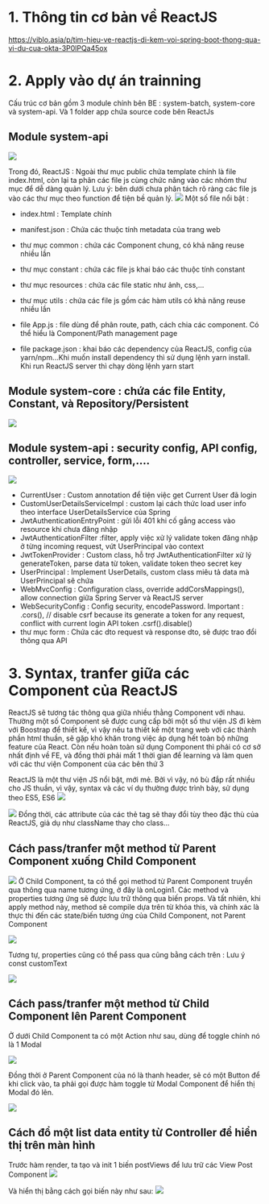 # 1. Thông tin cơ bản về ReactJS
https://viblo.asia/p/tim-hieu-ve-reactjs-di-kem-voi-spring-boot-thong-qua-vi-du-cua-okta-3P0lPQa45ox
# 2. Apply vào dự án trainning
Cấu trúc cơ bản gồm 3 module chính bên BE : system-batch, system-core và system-api. Và 1 folder app chứa source code bên ReactJs

## Module system-api

![](https://images.viblo.asia/4e7469f6-d8e7-4631-9d53-4f5c59983231.png)

Trong đó, ReactJS : Ngoài thư mục public chứa template chính là file index.html, còn lại ta phân các file js cùng chức năng vào các nhóm thư mục để dễ dàng quản lý. Lưu ý: bên dưới chưa phân tách rõ ràng các file js vào các thư mục theo function để tiện bề quản lý.
![](https://images.viblo.asia/0018213f-4f75-4fa2-a147-9f7fdc426de8.png)
Một số file nổi bật :
- index.html : Template chính
- manifest.json : Chứa các thuộc tính metadata của trang web
- thư mục common : chứa các Component chung, có khả năng reuse nhiều lần
- thư mục constant : chứa các file js khai báo các thuộc tính constant
- thư mục resources : chứa các file static như ảnh, css,...
- thư mục utils : chứa các file js gồm các hàm utils có khả năng reuse nhiều lần

- file App.js : file dùng để phân route, path, cách chia các component. Có thể hiểu là Component/Path management page
- file package.json : khai báo các dependency của ReactJS, config của yarn/npm...Khi muốn install dependency thì sử dụng lệnh yarn install. Khi run ReactJS server thì chạy dòng lệnh yarn start

## Module system-core : chứa các file Entity, Constant, và Repository/Persistent

![](https://images.viblo.asia/ba1336bf-a853-4fb7-a327-789155472291.png)

## Module system-api : security config, API config, controller, service, form,….

![](https://images.viblo.asia/320dbfe4-f3ab-467c-9d4e-cadbbf2004db.png)
- CurrentUser : Custom annotation để tiện việc get Current User đã login
- CustomUserDetailsServiceImpl : custom lại cách thức load user info theo interface UserDetailsService của Spring
- JwtAuthenticationEntryPoint : gửi lỗi 401 khi cố gắng access vào resource khi chưa đăng nhập
- JwtAuthenticationFilter :filter, apply việc xử lý validate token đăng nhập ở từng incoming request, vứt UserPrincipal vào context
- JwtTokenProvider : Custom class, hỗ trợ JwtAuthenticationFilter xử lý generateToken, parse data từ token, validate token theo secret key
- UserPrincipal : Implement UserDetails, custom class miêu tả data mà UserPrincipal sẽ chứa
- WebMvcConfig : Configuration class, override addCorsMappings(), allow connection giữa Spring Server và ReactJS server
- WebSecurityConfig : Config security, encodePassword. Important : .cors(),  // disable csrf because its generate a token for any request, conflict with current login API token
            .csrf().disable()
- thư mục form : Chứa các dto request và response dto, sẽ được trao đổi thông qua API

# 3. Syntax, tranfer giữa các Component của ReactJS
ReactJS sẽ tương tác thông qua giữa nhiều thằng Component với nhau. Thường một số Component sẽ được cung cấp bởi một số thư viện JS đi kèm với Boostrap để thiết kế, vì vậy nếu ta thiết kế một 
trang web với các thành phần html thuần, sẽ gặp khó khăn trong việc áp dụng hết toàn bộ những feature của React. Còn nếu hoàn toàn sử dụng Component thì phải có cơ sở nhất định về FE, và đồng thời phải mất 1 thời gian để learning và làm quen với các thư viện Component của các bên thứ 3

ReactJS là một thư viện JS nổi bật, mới mẻ. Bởi vì vậy, nó bù đắp rất nhiều cho JS thuần, vì vậy, syntax và các ví dụ thường được trình bày, sử dụng theo ES5, ES6
![](https://images.viblo.asia/d2afc3fd-8692-4f43-a968-3aac18e6a79d.png)

![](https://images.viblo.asia/8c295280-163a-4d87-8008-783a30f91ed7.png)
Đồng thời, các attribute của các thẻ tag sẽ thay đổi tùy theo đặc thù của ReactJS, giả dụ như className thay cho class...

## Cách pass/tranfer một method từ Parent Component xuống Child Component
![](https://images.viblo.asia/4f02813f-e7d5-4a98-a043-b8f0ccc5d6ae.png)
Ở Child Component, ta có thể gọi method từ Parent Component truyền qua thông qua name tương ứng, ở đây là onLogin1. Các method và properties tương ứng sẽ được lưu trữ thông qua biến props.
Và tất nhiên, khi apply method này, method sẽ compile dựa trên từ khóa this, và chính xác là thực thi đến các state/biến tương ứng của Child Component, not Parent Component

![](https://images.viblo.asia/75c7d72e-295b-47b8-8098-24d47ea1c535.png)

Tương tự, properties cũng có thể pass qua cũng bằng cách trên : Lưu ý const customText

![](https://images.viblo.asia/b1605356-05ee-44bf-acf5-a144e1186b65.png)

## Cách pass/tranfer một method từ Child Component lên Parent Component

Ở dưới Child Component ta có một Action như sau, dùng để toggle chính nó là 1 Modal

![](https://images.viblo.asia/a1b72a47-8fef-4637-a382-62c09189ee92.png)

Đồng thời ở Parent Component của nó là thanh header, sẽ có một Button để khi click vào, ta phải gọi được hàm toggle từ Modal Component để hiển thị Modal đó lên.

![](https://images.viblo.asia/11f5d70a-b5e6-4819-9565-6a497bec2c39.png)

## Cách đổ một list data entity từ Controller để hiển thị trên màn hình
Trước hàm render, ta tạo và init 1 biến postViews để lưu trữ các View Post Component
![](https://images.viblo.asia/118a1946-3912-4eca-bac2-ea36cfe677b0.png)

Và hiển thị bằng cách gọi biến này như sau:
![](https://images.viblo.asia/1c004c4f-b7fe-472a-9848-eb8415d35e06.png)